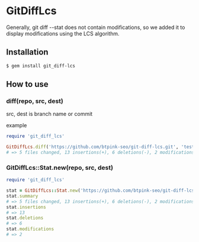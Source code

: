 # GitDiffLcs

Generally, git diff --stat does not contain modifications, so we added it to display modifications using the LCS algorithm.

## Installation
```bash
$ gem install git_diff-lcs
```

## How to use

### diff(repo, src, dest)

src, dest is branch name or commit

example
```ruby
require 'git_diff_lcs'

GitDiffLcs.diff('https://github.com/btpink-seo/git-diff-lcs.git', 'test/src', 'test/dest')
# => 5 files changed, 13 insertions(+), 6 deletions(-), 2 modifications(!), total(21)
```

### GitDiffLcs::Stat.new(repo, src, dest)

```ruby
require 'git_diff_lcs'

stat = GitDiffLcs::Stat.new('https://github.com/btpink-seo/git-diff-lcs.git', 'test/src', 'test/dest')
stat.summary
# => 5 files changed, 13 insertions(+), 6 deletions(-), 2 modifications(!), total(21)
stat.insertions
# => 13
stat.deletions
# => 6
stat.modifications
# => 2
```
